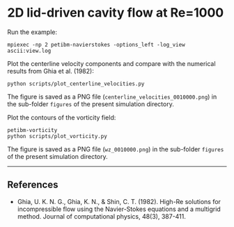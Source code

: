 # 2D lid-driven cavity flow at Re=1000

Run the example:

```shell
mpiexec -np 2 petibm-navierstokes -options_left -log_view ascii:view.log
```

Plot the centerline velocity components and compare with the numerical results from Ghia et al. (1982):

```shell
python scripts/plot_centerline_velocities.py
```

The figure is saved as a PNG file (`centerline_velocities_0010000.png`) in the sub-folder `figures` of the present simulation directory.

Plot the contours of the vorticity field:

```shell
petibm-vorticity
python scripts/plot_vorticity.py
```

The figure is saved as a PNG file (`wz_0010000.png`) in the sub-folder `figures` of the present simulation directory.

---

## References

* Ghia, U. K. N. G., Ghia, K. N., & Shin, C. T. (1982). High-Re solutions for incompressible flow using the Navier-Stokes equations and a multigrid method. Journal of computational physics, 48(3), 387-411.
